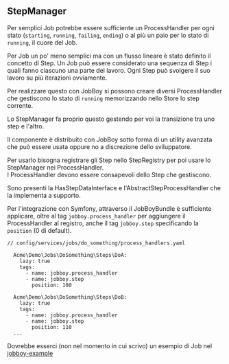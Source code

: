 ## StepManager

Per semplici Job potrebbe essere sufficiente un ProcessHandler per ogni stato
(`starting`, `running`, `failing`, `ending`) o al più un paio per lo stato di `running`, il cuore
del Job.

Per Job un po' meno semplici ma con un flusso lineare è stato definito il concetto di Step.
Un Job può essere considerato una sequenza di Step i quali fanno ciascuno una parte del lavoro.
Ogni Step può svolgere il suo lavoro su più iterazioni ovviamente.

Per realizzare questo con JobBoy si possono creare diversi ProcessHandler che gestiscono
lo stato di `running` memorizzando nello Store lo step corrente.

Lo StepManager fa proprio questo gestendo per voi la transizione tra uno step e l'altro.

Il componente è distribuito con JobBoy sotto forma di un utility avanzata che può essere usata
oppure no a discrezione dello sviluppatore.

Per usarlo bisogna registrare gli Step nello StepRegistry per poi usare lo StepManager nei ProcessHandler.  
I ProcessHandler devono essere consapevoli dello Step che gestiscono.

Sono presenti la HasStepDataInterface e l'AbstractStepProcessHandler che la implementa a supporto.

Per l'integrazione con Symfony, attraverso il JobBoyBundle è sufficiente applicare,
oltre al tag `jobboy.process_handler` per aggiungere il ProcessHandler al registro,
anche il tag `jobboy.step` specificando la `position` (0 di default).

```
// config/services/jobs/do_something/process_handlers.yaml

  Acme\Demo\Jobs\DoSomething\Steps\DoA:
    lazy: true
    tags:
      - name: jobboy.process_handler
      - name: jobboy.step
        position: 100

  Acme\Demo\Jobs\DoSomething\Steps\DoB:
    lazy: true
    tags:
      - name: jobboy.process_handler
      - name: jobboy.step
        position: 110
  ...
```

Dovrebbe esserci (non nel momento in cui scrivo) un esempio di Job nel [jobboy-example](./doc/jobboy-example.md)



